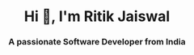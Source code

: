 <h1 align="center">Hi 👋, I'm Ritik Jaiswal</h1>
<h3 align="center">A passionate Software Developer from India</h3>










